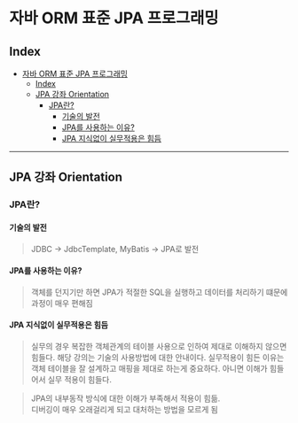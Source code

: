 # 자바 ORM 표준 JPA 프로그래밍

## Index

- [자바 ORM 표준 JPA 프로그래밍](#자바-orm-표준-jpa-프로그래밍)
  - [Index](#index)
  - [JPA 강좌 Orientation](#jpa-강좌-orientation)
    - [JPA란?](#jpa란)
      - [기술의 발전](#기술의-발전)
      - [JPA를 사용하는 이유?](#jpa를-사용하는-이유)
      - [JPA 지식없이 실무적용은 힘듬](#jpa-지식없이-실무적용은-힘듬)

---

## JPA 강좌 Orientation

### JPA란?

#### 기술의 발전

> JDBC → JdbcTemplate, MyBatis → JPA로 발전

#### JPA를 사용하는 이유?

> 객체를 던지기만 하면 JPA가 적절한 SQL을 실행하고 데이터를 처리하기 떄문에 과정이 매우 편해짐

#### JPA 지식없이 실무적용은 힘듬

> 실무의 경우 복잡한 객체관계의 테이블 사용으로 인하여 제대로 이해하지 않으면 힘들다. 해당 강의는 기술의 사용방법에 대한 안내이다.
> 실무적용이 힘든 이유는 객체 테이블을 잘 설계하고 매핑을 제대로 하는게 중요하다. 아니면 이해가 힘들어서 실무 적용이 힘들다.

> JPA의 내부동작 방식에 대한 이해가 부족해서 적용이 힘듦.  
> 디버깅이 매우 오래걸리게 되고 대처하는 방법을 모르게 됨
